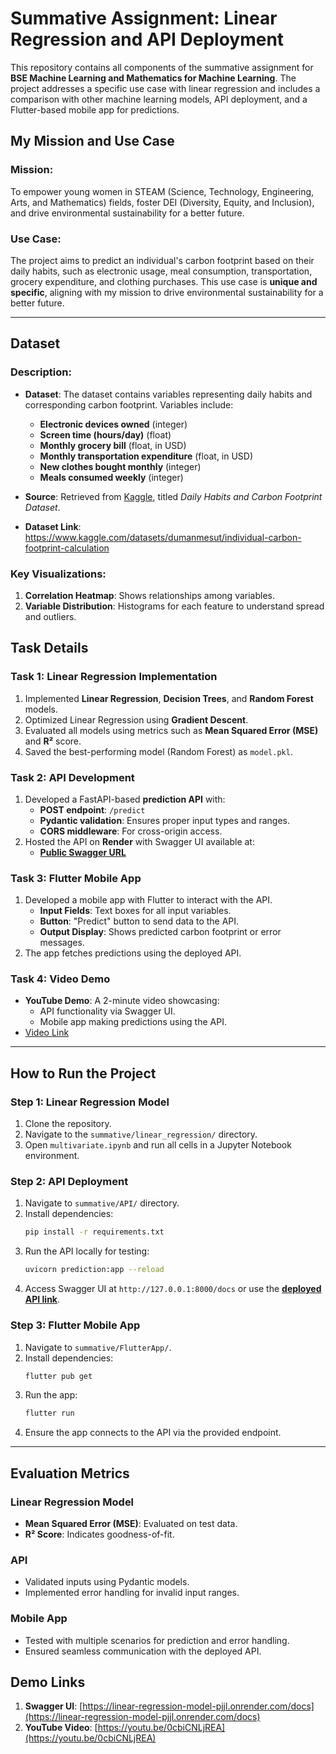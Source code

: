 # Summative Assignment: Linear Regression and API Deployment

This repository contains all components of the summative assignment for **BSE Machine Learning and Mathematics for Machine Learning**. The project addresses a specific use case with linear regression and includes a comparison with other machine learning models, API deployment, and a Flutter-based mobile app for predictions.

## My Mission and Use Case

### Mission:  
To empower young women in STEAM (Science, Technology, Engineering, Arts, and Mathematics) fields, foster DEI (Diversity, Equity, and Inclusion), and drive environmental sustainability for a better future.

### Use Case:  
The project aims to predict an individual's carbon footprint based on their daily habits, such as electronic usage, meal consumption, transportation, grocery expenditure, and clothing purchases. This use case is **unique and specific**, aligning with my mission to drive environmental sustainability for a better future.

---

## Dataset

### Description:
- **Dataset**: The dataset contains variables representing daily habits and corresponding carbon footprint. Variables include:
  - **Electronic devices owned** (integer)
  - **Screen time (hours/day)** (float)
  - **Monthly grocery bill** (float, in USD)
  - **Monthly transportation expenditure** (float, in USD)
  - **New clothes bought monthly** (integer)
  - **Meals consumed weekly** (integer)

- **Source**: Retrieved from [Kaggle](https://kaggle.com), titled *Daily Habits and Carbon Footprint Dataset*.
- **Dataset Link**: https://www.kaggle.com/datasets/dumanmesut/individual-carbon-footprint-calculation

### Key Visualizations:
1. **Correlation Heatmap**: Shows relationships among variables.
2. **Variable Distribution**: Histograms for each feature to understand spread and outliers.

## Task Details

### Task 1: Linear Regression Implementation
1. Implemented **Linear Regression**, **Decision Trees**, and **Random Forest** models.
2. Optimized Linear Regression using **Gradient Descent**.
3. Evaluated all models using metrics such as **Mean Squared Error (MSE)** and **R²** score.
4. Saved the best-performing model (Random Forest) as `model.pkl`.

### Task 2: API Development
1. Developed a FastAPI-based **prediction API** with:
   - **POST endpoint**: `/predict`
   - **Pydantic validation**: Ensures proper input types and ranges.
   - **CORS middleware**: For cross-origin access.
2. Hosted the API on **Render** with Swagger UI available at:
   - **[Public Swagger URL](https://linear-regression-model-pjjl.onrender.com/docs)**

### Task 3: Flutter Mobile App
1. Developed a mobile app with Flutter to interact with the API.
   - **Input Fields**: Text boxes for all input variables.
   - **Button**: "Predict" button to send data to the API.
   - **Output Display**: Shows predicted carbon footprint or error messages.
2. The app fetches predictions using the deployed API.

### Task 4: Video Demo
- **YouTube Demo**: A 2-minute video showcasing:
  - API functionality via Swagger UI.
  - Mobile app making predictions using the API.
- [Video Link](https://youtu.be/0cbiCNLjREA)

---

## How to Run the Project

### Step 1: Linear Regression Model
1. Clone the repository.
2. Navigate to the `summative/linear_regression/` directory.
3. Open `multivariate.ipynb` and run all cells in a Jupyter Notebook environment.

### Step 2: API Deployment
1. Navigate to `summative/API/` directory.
2. Install dependencies:
   ```bash
   pip install -r requirements.txt
   ```
3. Run the API locally for testing:
   ```bash
   uvicorn prediction:app --reload
   ```
4. Access Swagger UI at `http://127.0.0.1:8000/docs` or use the **[deployed API link](https://linear-regression-model-pjjl.onrender.com/docs)**.

### Step 3: Flutter Mobile App
1. Navigate to `summative/FlutterApp/`.
2. Install dependencies:
   ```bash
   flutter pub get
   ```
3. Run the app:
   ```bash
   flutter run
   ```
4. Ensure the app connects to the API via the provided endpoint.

---

## Evaluation Metrics

### Linear Regression Model
- **Mean Squared Error (MSE)**: Evaluated on test data.
- **R² Score**: Indicates goodness-of-fit.

### API
- Validated inputs using Pydantic models.
- Implemented error handling for invalid input ranges.

### Mobile App
- Tested with multiple scenarios for prediction and error handling.
- Ensured seamless communication with the deployed API.

## Demo Links
1. **Swagger UI**: [https://linear-regression-model-pjjl.onrender.com/docs](https://linear-regression-model-pjjl.onrender.com/docs)
2. **YouTube Video**: [https://youtu.be/0cbiCNLjREA](https://youtu.be/0cbiCNLjREA)
